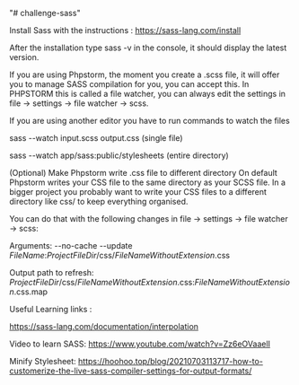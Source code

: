 "# challenge-sass" 

Install Sass with the instructions :
https://sass-lang.com/install

After the installation type sass -v in the console, it should display the latest version.

If you are using Phpstorm, the moment you create a .scss file, it will offer you to manage SASS compilation for you, you can accept this. In PHPSTORM this is called a file watcher, you can always edit the settings in file -> settings -> file watcher -> scss.

If you are using another editor you have to run commands to watch the files

sass --watch input.scss output.css (single file)

sass --watch app/sass:public/stylesheets (entire directory)

(Optional) Make Phpstorm write .css file to different directory
On default Phpstorm writes your CSS file to the same directory as your SCSS file. In a bigger project you probably want to write your CSS files to a different directory like css/ to keep everything organised.

You can do that with the following changes in file -> settings -> file watcher -> scss:

Arguments:
--no-cache --update $FileName$:$ProjectFileDir$/css/$FileNameWithoutExtension$.css

Output path to refresh: $ProjectFileDir$/css/$FileNameWithoutExtension$.css:$FileNameWithoutExtension$.css.map

Useful Learning links :

https://sass-lang.com/documentation/interpolation

Video to learn SASS:
https://www.youtube.com/watch?v=Zz6eOVaaelI

Minify Stylesheet:
https://hoohoo.top/blog/20210703113717-how-to-customerize-the-live-sass-compiler-settings-for-output-formats/